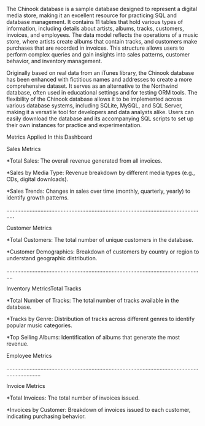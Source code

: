 The Chinook database is a sample database designed to represent a digital media store, making it an excellent resource for practicing SQL and database management. It contains 11 tables that hold various types of information, including details about artists, albums, tracks, customers, invoices, and employees. The data model reflects the operations of a music store, where artists create albums that contain tracks, and customers make purchases that are recorded in invoices. This structure allows users to perform complex queries and gain insights into sales patterns, customer behavior, and inventory management.



Originally based on real data from an iTunes library, the Chinook database has been enhanced with fictitious names and addresses to create a more comprehensive dataset. It serves as an alternative to the Northwind database, often used in educational settings and for testing ORM tools. The flexibility of the Chinook database allows it to be implemented across various database systems, including SQLite, MySQL, and SQL Server, making it a versatile tool for developers and data analysts alike. Users can easily download the database and its accompanying SQL scripts to set up their own instances for practice and experimentation.

Metrics Applied In this Dashboard



Sales Metrics



*Total Sales: The overall revenue generated from all invoices.



*Sales by Media Type: Revenue breakdown by different media types (e.g., CDs, digital downloads).



*Sales Trends: Changes in sales over time (monthly, quarterly, yearly) to identify growth patterns.

.................................................................................................................................

Customer Metrics



*Total Customers: The total number of unique customers in the database.



*Customer Demographics: Breakdown of customers by country or region to understand geographic distribution.

................................................................................................................................



Inventory MetricsTotal Tracks



*Total Number of Tracks: The total number of tracks available in the database.



*Tracks by Genre: Distribution of tracks across different genres to identify popular music categories.



*Top Selling Albums: Identification of albums that generate the most revenue.

Employee Metrics

..................................................................................................................................................

Invoice Metrics



*Total Invoices: The total number of invoices issued.



*Invoices by Customer: Breakdown of invoices issued to each customer, indicating purchasing behavior.
